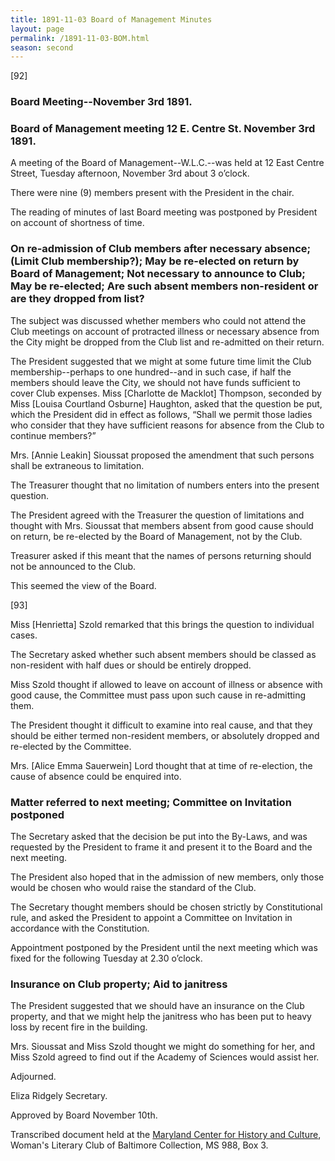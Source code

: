 ```yaml
---
title: 1891-11-03 Board of Management Minutes
layout: page
permalink: /1891-11-03-BOM.html
season: second
---
```


<style>
    #maincontent{
        font-size:1.4em;
    }
</style>
[92]

### Board Meeting--November 3rd 1891.

### Board of Management meeting 12 E. Centre St. November 3rd 1891.

A meeting of the Board of Management--W.L.C.--was held at 12 East Centre Street, Tuesday afternoon, November 3rd about 3 o’clock.

There were nine (9) members present with the President in the chair.

The reading of minutes of last Board meeting was postponed by President on account of shortness of time.

### On re-admission of Club members after necessary absence; (Limit Club membership?); May be re-elected on return by Board of Management; Not necessary to announce to Club; May be re-elected; Are such absent members non-resident or are they dropped from list?

The subject was discussed whether members who could not attend the Club meetings on account of protracted illness or necessary absence from the City might be dropped from the Club list and re-admitted on their return.

The President suggested that we might at some future time limit the Club membership--perhaps to one hundred--and in such case, if half the members should leave the City, we should not have funds sufficient to cover Club expenses. Miss [Charlotte de Macklot] Thompson, seconded by Miss [Louisa Courtland Osburne] Haughton, asked that the question be put, which the President did in effect as follows, “Shall we permit those ladies who consider that they have sufficient reasons for absence from the Club to continue members?”

Mrs. [Annie Leakin] Sioussat proposed the amendment that such persons shall be extraneous to limitation.

The Treasurer thought that no limitation of numbers enters into the present question.

The President agreed with the Treasurer the question of limitations and thought with Mrs. Sioussat that members absent from good cause should on return, be re-elected by the Board of Management, not by the Club.

Treasurer asked if this meant that the names of persons returning should not be announced to the Club.

This seemed the view of the Board.

[93]

Miss [Henrietta] Szold remarked that this brings the question to individual cases.

The Secretary asked whether such absent members should be classed as non-resident with half dues or should be entirely dropped.

Miss Szold thought if allowed to leave on account of illness or absence with good cause, the Committee must pass upon such cause in re-admitting them.

The President thought it difficult to examine into real cause, and that they should be either termed non-resident members, or absolutely dropped and re-elected by the Committee.

Mrs. [Alice Emma Sauerwein] Lord thought that at time of re-election, the cause of absence could be enquired into.

### Matter referred to next meeting; Committee on Invitation postponed

The Secretary asked that the decision be put into the By-Laws, and was requested by the President to frame it and present it to the Board and the next meeting.

The President also hoped that in the admission of new members, only those would be chosen who would raise the standard of the Club.

The Secretary thought members should be chosen strictly by Constitutional rule, and asked the President to appoint a Committee on Invitation in accordance with the Constitution.

Appointment postponed by the President until the next meeting which was fixed for the following Tuesday at 2.30 o’clock.

### Insurance on Club property; Aid to janitress

The President suggested that we should have an insurance on the Club property, and that we might help the janitress who has been put to heavy loss by recent fire in the building.

Mrs. Sioussat and Miss Szold thought we might do something for her, and Miss Szold agreed to find out if the Academy of Sciences would assist her.

Adjourned.

Eliza Ridgely
Secretary.

Approved by Board November 10th.

Transcribed document held at the [Maryland Center for History and Culture](http://mdhs.org/), Woman's Literary Club of Baltimore Collection, MS 988, Box 3. 